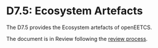 # D7.5: Ecosystem Artefacts

The D7.5 provides the Ecosystem artefacts of openEETCS.

The document is in Review following the [review process](https://github.com/openETCS/governance/blob/master/Review%20Process/OpenETCS_ReviewProcess_0.2.1.pdf?raw=true).

